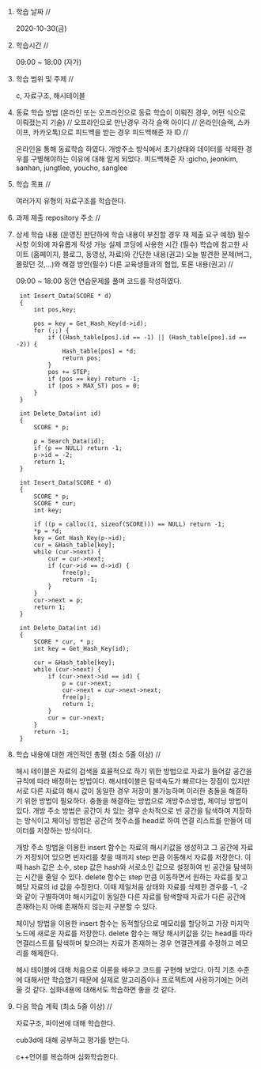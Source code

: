 1. 학습 날짜 // 

    2020-10-30(금)
 
2. 학습시간 // 

    09:00 ~ 18:00 (자가)
    
3. 학습 범위 및 주제 // 
    
    c, 자료구조, 해시테이블

4. 동료 학습 방법 (온라인 또는 오프라인으로 동료 학습이 이뤄진 경우, 어떤 식으로 이뤄졌는지 기술) // 오프라인으로 만난경우 각각 슬랙 아이디 // 온라인(슬랙, 스카이프, 카카오톡)으로 피드백을 받는 경우 피드백해준 자 ID // 

    온라인을 통해 동료학습 하였다. 개방주소 방식에서 초기상태와 데이터를 삭제한 경우를 구별해야하는 이유에 대해 알게 되었다. 피드백해준 자 :gicho, jeonkim, sanhan, jungtlee, youcho, sanglee

5. 학습 목표 //

    여러가지 유형의 자료구조를 학습한다.
    
6. 과제 제출 repository 주소 // 
    
    
    
7. 상세 학습 내용 (운영진 판단하에 학습 내용이 부진할 경우 재 제출 요구 예정) 필수사항 이외에 자유롭게 작성 가능 실제 코딩에 사용한 시간 (필수) 학습에 참고한 사이트 (홈페이지, 블로그, 동영상, 자료)와 간단한 내용(권고) 오늘 발견한 문제(버그, 몰랐던 것,...)와 해결 방안(필수) 다른 교육생들과의 협업, 토론 내용(권고) //
    
    09:00 ~ 18:00 동안 연습문제를 풀며 코드를 작성하였다.
    
        int Insert_Data(SCORE * d)
        {
            int pos,key;
    
            pos = key = Get_Hash_Key(d->id);
            for (;;) {
                if ((Hash_table[pos].id == -1) || (Hash_table[pos].id == -2)) {
                    Hash_table[pos] = *d;
                    return pos;
                }
                pos += STEP;
                if (pos == key) return -1;
                if (pos > MAX_ST) pos = 0;
            }
        }

        int Delete_Data(int id)
        {
            SCORE * p;
    
            p = Search_Data(id);
            if (p == NULL) return -1;
            p->id = -2;
            return 1;
        }
        
        int Insert_Data(SCORE * d)
        {
            SCORE * p;
            SCORE * cur;
            int key;
    
            if ((p = calloc(1, sizeof(SCORE))) == NULL) return -1;
            *p = *d;
            key = Get_Hash_Key(p->id);
            cur = &Hash_table[key];
            while (cur->next) {
                cur = cur->next;
                if (cur->id == d->id) {
                    free(p);
                    return -1;
                }
            }
            cur->next = p;
            return 1;
        }

        int Delete_Data(int id)
        {
            SCORE * cur, * p;
            int key = Get_Hash_Key(id);
    
            cur = &Hash_table[key];
            while (cur->next) {
                if (cur->next->id == id) {
                    p = cur->next;
                    cur->next = cur->next->next;
                    free(p);
                    return 1;
                }
                cur = cur->next;
            }
            return -1;
        }
    
8. 학습 내용에 대한 개인적인 총평 (최소 5줄 이상) //
    
    해시 테이블은 자료의 검색을 효율적으로 하기 위한 방법으로 자료가 들어갈 공간을 규칙에 따라 배정하는 방법이다. 해시테이블은 탐색속도가 빠르다는 장점이 있지만 서로 다른 자료의 해시 값이 동일한 경우 저장이 불가능하며 이러한 충돌을 해결하기 위한 방법이 필요하다. 충돌을 해결하는 방법으로 개방주소방법, 체이닝 방법이 있다. 개방 주소 방법은 공간이 차 있는 경우 순차적으로 빈 공간을 탐색하여 저장하는 방식이고 체이닝 방법은 공간의 첫주소를 head로 하여 연결 리스트를 만들어 데이터를 저장하는 방식이다. 
    
    개방 주소 방법을 이용한 insert 함수는 자료의 해시키값을 생성하고 그 공간에 자료가 저장되어 있으면 빈자리를 찾을 때까지 step 만큼 이동해서 자료를 저장한다. 이때 hash 값은 소수, step 값은 hash와 서로소인 값으로 설정하여 빈 공간을 탐색하는 시간을 줄일 수 있다. delete 함수는 step 만큼 이동하면서 원하는 자료를 찾고 해당 자료의 id 값을 수정한다. 이때 제일처음 상태와 자료를 삭제한 경우를 -1, -2와 같이 구별하여야 해시키값이 동일한 다른 자료를 탐색할때 자료가 다른 공간에 존재하는지 아예 존재하지 않는지 구분할 수 있다.
    
    체이닝 방법을 이용한 insert 함수는 동적할당으로 메모리를 할당하고 가장 마지막 노드에 새로운 자료를 저장한다. delete 함수는 해당 해시키값을 갖는 head를 따라 연결리스트를 탐색하며 찾으려는 자료가 존재하는 경우 연결관계를 수정하고 메모리를 해제한다.
    
    해시 테이블에 대해 처음으로 이론을 배우고 코드를 구현해 보았다. 아직 기초 수준에 대해서만 학습했기 때문에 실제로 알고리즘이나 프로젝트에 사용하기에는 어려울 것 같다. 심화내용에 대해서도 학습하면 좋을 것 같다.
    
9. 다음 학습 계획 (최소 5줄 이상) // 
    
    자료구조, 파이썬에 대해 학습한다.
    
    cub3d에 대해 공부하고 평가를 받는다.
    
    c++언어를 복습하며 심화학습한다.